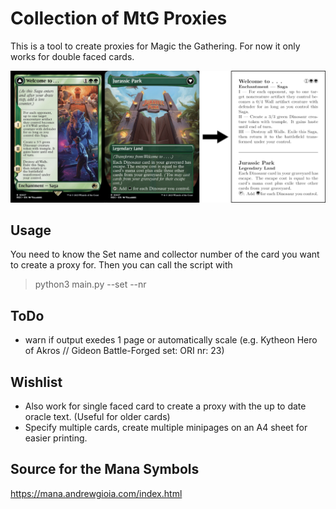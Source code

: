 # Collection of MtG Proxies

This is a tool to create proxies for Magic the Gathering.
For now it only works for double faced cards.

![example](Example/example.png)

## Usage

You need to know the Set name and collector number of the card you want to create a proxy for.
Then you can call the script with 
> python3 main.py --set <setname> --nr <number>

## ToDo

- warn if output exedes 1 page or automatically scale (e.g. Kytheon Hero of Akros // Gideon Battle-Forged set: ORI nr: 23)

## Wishlist

- Also work for single faced card to create a proxy with the up to date oracle text. (Useful for older cards)
- Specify multiple cards, create multiple minipages on an A4 sheet for easier printing.

## Source for the Mana Symbols

https://mana.andrewgioia.com/index.html

